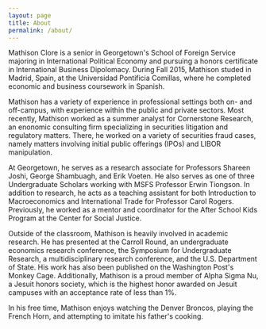 ```yaml
---
layout: page
title: About
permalink: /about/
---
```

 
Mathison Clore is a senior in Georgetown's School of Foreign Service majoring in International Political Economy and pursuing a honors certificate in International Business Dipolomacy. During Fall 2015, Mathison studed in Madrid, Spain, at the Universidad Pontificia Comillas, where he completed economic and business coursework in Spanish.

Mathison has a variety of experience in professional settings both on- and off-campus, with experience within the public and private sectors. Most recently, Mathison worked as a summer analyst for Cornerstone Research, an enonomic consulting firm specializing in securities litigation and regulatory matters. There, he worked on a variety of securities fraud cases, namely matters involving initial public offerings (IPOs) and LIBOR manipulation.

At Georgetown, he serves as a research associate for Professors Shareen Joshi, George Shambuagh, and Erik Voeten. He also serves as one of three Undergraduate Scholars working with MSFS Professor Erwin Tiongson. In addition to research, he acts as a teaching assistant for both Introduction to Macroeconomics and International Trade for Professor Carol Rogers. Previously, he  worked as a mentor and coordinator for the After School Kids Program at the Center for Social Justice.  

Outside of the classroom, Mathison is heavily involved in academic research. He has presented at the Carroll Round, an undergraduate economics research conference, the Symposium for Undergraduate Research, a multidisciplinary research conference, and the U.S. Department of State. His work has also been published on the Washington Post's Monkey Cage. Additionally, Mathison is a proud member of Alpha Sigma Nu, a Jesuit honors society, which is the highest honor awarded on Jesuit campuses with an acceptance rate of less than 1%. 

In his free time, Mathison enjoys watching the Denver Broncos, playing the French Horn, and attempting to imitate his father's cooking.
